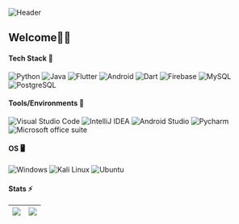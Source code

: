 ![Header](./github-header-image.png(1))
## Welcome🙏🏾

#### Tech Stack 🔧

![Python](https://img.shields.io/badge/Python-3776AB?style=flat&logo=python&logoColor=white)
![Java](https://img.shields.io/badge/Java-ED8B00?style=flat&logo=openjdk&logoColor=white)
![Flutter](https://img.shields.io/badge/Flutter-02569B?style=flat&logo=flutter&logoColor=white)
![Android](https://img.shields.io/badge/Android-3DDC84.svg?style=flat&logo=Android&logoColor=white)
![Dart](https://img.shields.io/badge/Dart-0175C2.svg?style=flat&logo=Dart&logoColor=white)
![Firebase](https://img.shields.io/badge/Firebase-FFCA28.svg?style=flat&logo=Firebase&logoColor=black)
![MySQL](https://img.shields.io/badge/MySQL-4479A1.svg?style=flat&logo=MySQL&logoColor=white)
![PostgreSQL](https://img.shields.io/badge/PostgreSQL-4169E1.svg?style=flat&logo=PostgreSQL&logoColor=white)

#### Tools/Environments 🧰

![Visual Studio Code](https://img.shields.io/badge/Visual%20Studio%20Code-007ACC.svg?style=flat&logo=Visual-Studio-Code&logoColor=white)
![IntelliJ IDEA](https://img.shields.io/badge/IntelliJ%20IDEA-000000.svg?style=flat&logo=IntelliJ-IDEA&logoColor=white)
![Android Studio](https://img.shields.io/badge/Android_Studio-3DDC84?style=flat&logo=android-studio&logoColor=white)
![Pycharm](https://img.shields.io/badge/PyCharm-000000.svg?style=flat&logo=PyCharm&logoColor=white)
![Microsoft office suite](https://img.shields.io/badge/Microsoft%20Office-D83B01.svg?style=flat&logo=Microsoft-Office&logoColor=white)
  
#### OS 🖥️

![Windows](https://img.shields.io/badge/Windows-0078D4.svg?style=flat&logo=Windows&logoColor=white)
![Kali Linux](https://img.shields.io/badge/Kali%20Linux-557C94.svg?style=flat&logo=Kali-Linux&logoColor=white)
![Ubuntu](https://img.shields.io/badge/Ubuntu-E95420.svg?style=flat&logo=Ubuntu&logoColor=white)
 
#### Stats ⚡
| <img src="https://github-readme-stats.vercel.app/api?username=AltTheo&show_icons=true&theme=github_dark"> | <img src="https://github-readme-stats.vercel.app/api/top-langs/?username=AltTheo&layout=compact&langs_count=8&exclude_repo=Unity101&theme=github_dark"> |
| - | - |
  
<!--
**AltTheo/AltTheo** is a ✨ _special_ ✨ repository because its `README.md` (this file) appears on your GitHub profile.

Here are some ideas to get you started:

- 🔭 I’m currently working on ...
- 🌱 I’m currently learning ...
- 👯 I’m looking to collaborate on ...
- 🤔 I’m looking for help with ...
- 💬 Ask me about ...
- 📫 How to reach me: ...
- 😄 Pronouns: ...
- ⚡ Fun fact: ...
-->

